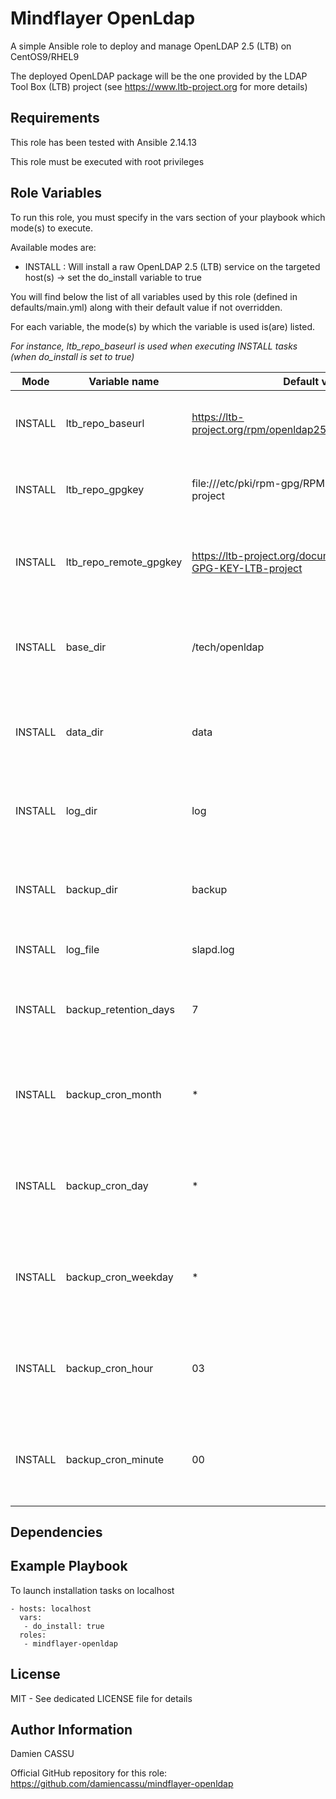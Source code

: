 Mindflayer OpenLdap
=========

A simple Ansible role to deploy and manage OpenLDAP 2.5 (LTB) on CentOS9/RHEL9

The deployed OpenLDAP package will be the one provided by the LDAP Tool Box (LTB) project (see https://www.ltb-project.org for more details)

Requirements
------------

This role has been tested with Ansible 2.14.13

This role must be executed with root privileges

Role Variables
--------------

To run this role, you must specify in the vars section of your playbook which mode(s) to execute.

Available modes are:

* INSTALL : Will install a raw OpenLDAP 2.5 (LTB) service on the targeted host(s) ->  set the do_install variable to true

You will find below the list of all variables used by this role (defined in defaults/main.yml) along with their default value if not overridden.

For each variable, the mode(s) by which the variable is used is(are) listed.

_For instance, ltb_repo_baseurl is used when executing INSTALL tasks (when do_install is set to true)_

| Mode | Variable name | Default value | Description |
| ---- | ------------- | ------------- | ----------- |
| INSTALL | ltb_repo_baseurl | https://ltb-project.org/rpm/openldap25/$releasever/$basearch | LTB Repo base url to configure in yum repo file |
| INSTALL | ltb_repo_gpgkey | file:///etc/pki/rpm-gpg/RPM-GPG-KEY-LTB-project | Local path where the LTB Repo GPG key is stored |
| INSTALL | ltb_repo_remote_gpgkey | https://ltb-project.org/documentation/\_static/RPM-GPG-KEY-LTB-project | Remote URL where the LTB Repo GPG key can be downloaded |
| INSTALL | base_dir | /tech/openldap | Root directory tree name where slapd directories will be created |
| INSTALL | data_dir | data | Name of the directory which will contain slapd mdb database |
| INSTALL | log_dir | log | Name of the directory which will contain slapd log files |
| INSTALL | backup_dir | backup | Name of the directory which will contain slapd backups |
| INSTALL | log_file | slapd.log | Name of the slapd log file |
| INSTALL | backup_retention_days | 7 | Number of days to keep old backups before their deletion |
| INSTALL | backup_cron_month | * | Month cron metric to configure slapd conf and data backup scheduling |
| INSTALL | backup_cron_day | * | Day cron metric to configure slapd conf and data backup scheduling |
| INSTALL | backup_cron_weekday | * | Weekday cron metric to configure slapd conf and data backup scheduling |
| INSTALL | backup_cron_hour | 03 | Hour cron metric to configure slapd conf and data backup scheduling |
| INSTALL | backup_cron_minute | 00 | Minute cron metric to configure slapd conf and data backup scheduling |


Dependencies
------------


Example Playbook
----------------

To launch installation tasks on localhost

```
- hosts: localhost
  vars:
   - do_install: true
  roles:
   - mindflayer-openldap
```

License
-------

MIT - See dedicated LICENSE file for details

Author Information
------------------

Damien CASSU

Official GitHub repository for this role: https://github.com/damiencassu/mindflayer-openldap
